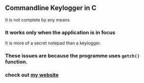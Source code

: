 ## Commandline Keylogger in C
It is not complete by any means

### It works only when the application is in focus
It is more of a secret notepad than a keylogger.

### These issues are because the programme uses `getch()` function.
### check out [my website](https://adityainfinite.github.io/)

